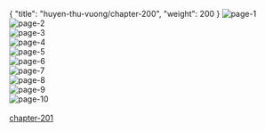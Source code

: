 { "title": "huyen-thu-vuong/chapter-200", "weight": 200 }
<img src="huyen-thu-vuong_0200_01-40a8fc2df0fb4c9da24c57b1539cce66.webp" alt="page-1" origin="http://1.bp.blogspot.com/-yQeazX9lDpI/WtlleAseuZI/AAAAAAAAAZE/-o_fpcfYAsoex9NaqD0LNpfKYWMGv_2DwCLcBGAs/s1600/1.jpg?imgmax=0"><br/>
<img src="huyen-thu-vuong_0200_02-e68da67742329509736389594c026051.webp" alt="page-2" origin="http://1.bp.blogspot.com/-AsLqFk9YG-w/WtlleMr1OUI/AAAAAAAAAZI/2yypEfFnMkE8WBXjH9ypIYFFUe9MQjuMwCLcBGAs/s1600/2.jpg?imgmax=0"><br/>
<img src="huyen-thu-vuong_0200_03-354b9874b570b335a3ccdccbad10b72e.webp" alt="page-3" origin="http://1.bp.blogspot.com/-iR7OA3J4VPY/WtllfH9cBMI/AAAAAAAAAZM/PG2gSRkqEHoTkiSk7iBgNGG-6OP9w7O9QCLcBGAs/s1600/3.jpg?imgmax=0"><br/>
<img src="huyen-thu-vuong_0200_04-44ef0b0b1ef3fae25aabd4d8ce0166ff.webp" alt="page-4" origin="http://1.bp.blogspot.com/-AhBbs2r0bv8/WtllfVqDyNI/AAAAAAAAAZU/51r0O5Mqonw5VS1XerELY3CqwQCGM9aTACLcBGAs/s1600/4.jpg?imgmax=0"><br/>
<img src="huyen-thu-vuong_0200_05-d21880bd5e80e856a32ef1d6d36fd189.webp" alt="page-5" origin="http://1.bp.blogspot.com/-ni7IQ21KhHQ/WtllfTFNr4I/AAAAAAAAAZQ/VgSsO7U1HbsHuwT9j8mvJclslvvDqnVRwCLcBGAs/s1600/5.jpg?imgmax=0"><br/>
<img src="huyen-thu-vuong_0200_06-fdf9925307f2e628a33d37e9424dbd2d.webp" alt="page-6" origin="http://1.bp.blogspot.com/-iaJU45vIRoE/Wtllf9dmiMI/AAAAAAAAAZY/vFdbgljWync-wvOdSdldFUNAMnyDJrKeACLcBGAs/s1600/6.jpg?imgmax=0"><br/>
<img src="huyen-thu-vuong_0200_07-7343d7803fc0d4ddfc005fa17c84bc47.webp" alt="page-7" origin="http://1.bp.blogspot.com/-LUHPWcni1-4/WtllgTZB5FI/AAAAAAAAAZc/azlGKFURYiQVBCokZuQCR3vzoqbEzG8qgCLcBGAs/s1600/7.jpg?imgmax=0"><br/>
<img src="huyen-thu-vuong_0200_08-61ec6dec10bdfe344b2de6bd81a9faae.webp" alt="page-8" origin="http://1.bp.blogspot.com/-nzJg8eY5-po/WtllgYDJI6I/AAAAAAAAAZg/WuYeytCc084rzZx-UkzP2X6mEzVKOlQSwCLcBGAs/s1600/8.jpg?imgmax=0"><br/>
<img src="huyen-thu-vuong_0200_09-a1d7a31b24ae2711fb75e309f2f89cdd.webp" alt="page-9" origin="http://1.bp.blogspot.com/-Qg08_by3Fh8/Wtllg-0sOvI/AAAAAAAAAZk/CDNdzAACjyQGGlcVMGOy0ExEqqf_vW8GACLcBGAs/s1600/9.jpg?imgmax=0"><br/>
<img src="huyen-thu-vuong_0200_10-850x1172-ce20868906dc4d975d0e6bfa0a9aeefb.webp" alt="page-10" origin="http://1.bp.blogspot.com/-FN-4XRvwNBw/WtlleHwSfkI/AAAAAAAAAZA/A9hMoBH-gE4IgNxVLhx_Nwo4orb0NK3nACLcBGAs/s1600/10.jpg?imgmax=0"><br/>
<br/><a class="nextchap" href="/huyen-thu-vuong/chapter-201">chapter-201</a>
